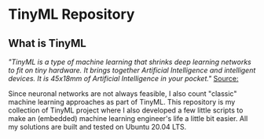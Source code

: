 # **TinyML Repository**

## **What is TinyML**
*"TinyML is a type of machine learning that shrinks deep learning networks to fit on tiny hardware. It brings together Artificial Intelligence and intelligent devices. It is 45x18mm of Artificial Intelligence in your pocket."* [Source:](https://www.plugandplaytechcenter.com/resources/tinyml-making-smart-devices-tinier-ever/)

Since neuronal networks are not always feasible, I also count "classic" machine learning approaches as part of TinyML. This repository is my collection of TinyML project where I also developed a few little scripts to make an (embedded) machine learning engineer's life a little bit easier. All my solutions are built and tested on Ubuntu 20.04 LTS.
